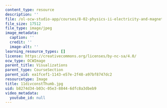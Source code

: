 ```yaml
---
content_type: resource
description: ''
file: /ol-ocw-studio-app/courses/8-02-physics-ii-electricity-and-magnetism-spring-2007/b8274d34b03c05e388446dfc8a3dbeb9_11divconstThumb.jpg
file_size: 17512
file_type: image/jpeg
image_metadata:
  caption: ''
  credit: ''
  image-alt: ''
learning_resource_types: []
license: https://creativecommons.org/licenses/by-nc-sa/4.0/
ocw_type: OCWImage
parent_title: Visualizations
parent_type: CourseSection
parent_uid: ea1fcef1-1143-e57e-2f48-a97bf8747dc2
resourcetype: Image
title: 11divconstThumb.jpg
uid: b8274d34-b03c-05e3-8844-6dfc8a3dbeb9
video_metadata:
  youtube_id: null
---
```

